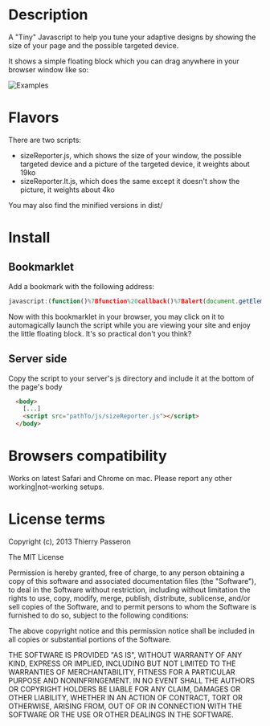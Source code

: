 # Description

A "Tiny" Javascript to help you tune your adaptive designs by showing the size of your page and the possible targeted device.

It shows a simple floating block which you can drag anywhere in your browser window like so:

![Examples](http://i40.tinypic.com/2ik9sud.jpg)

# Flavors

There are two scripts:

* sizeReporter.js, which shows the size of your window, the possible targeted device and a picture of the targeted device, it weights about 19ko
* sizeReporter.lt.js, which does the same except it doesn't show the picture, it weights about 4ko

You may also find the minified versions in dist/

# Install

## Bookmarklet

Add a bookmark with the following address:

```js
javascript:(function()%7Bfunction%20callback()%7Balert(document.getElementById('SizeReporter')%3F'You%20may%20drag%20the%20block%20anywhere%20in%20the%20window'%3A'Failed%20to%20load%20SizeReporter!')%7Dvar%20s%3Ddocument.createElement('script')%3Bvar%20p%3Ddocument.location.protocol.split('%3A')%5B0%5D%3Bs.src%3Dp%2B'%3A%2F%2Fraw.github.com%2FOrion98MC%2FsizeReporter.js%2Fmaster%2Fdist%2FsizeReporter.min.js'%3Bif(s.addEventListener)%7Bs.addEventListener('load'%2Ccallback%2Cfalse)%7Delse%20if(s.readyState)%7Bs.onreadystatechange%3Dcallback%7Ddocument.body.appendChild(s)%3B%7D)()
```

Now with this bookmarklet in your browser, you may click on it to automagically launch the script while you are viewing your site and enjoy the little floating block.
It's so practical don't you think? 

## Server side

Copy the script to your server's js directory and include it at the bottom of the page's body

```html
  <body>
    [...]
    <script src="pathTo/js/sizeReporter.js"></script>
  </body>
```

# Browsers compatibility

Works on latest Safari and Chrome on mac. Please report any other working|not-working setups.

# License terms

Copyright (c), 2013 Thierry Passeron

The MIT License

Permission is hereby granted, free of charge, to any person obtaining a copy
of this software and associated documentation files (the "Software"), to
deal in the Software without restriction, including without limitation the
rights to use, copy, modify, merge, publish, distribute, sublicense, and/or
sell copies of the Software, and to permit persons to whom the Software is
furnished to do so, subject to the following conditions:

The above copyright notice and this permission notice shall be included in
all copies or substantial portions of the Software.

THE SOFTWARE IS PROVIDED "AS IS", WITHOUT WARRANTY OF ANY KIND, EXPRESS OR
IMPLIED, INCLUDING BUT NOT LIMITED TO THE WARRANTIES OF MERCHANTABILITY,
FITNESS FOR A PARTICULAR PURPOSE AND NONINFRINGEMENT. IN NO EVENT SHALL THE
AUTHORS OR COPYRIGHT HOLDERS BE LIABLE FOR ANY CLAIM, DAMAGES OR OTHER
LIABILITY, WHETHER IN AN ACTION OF CONTRACT, TORT OR OTHERWISE, ARISING
FROM, OUT OF OR IN CONNECTION WITH THE SOFTWARE OR THE USE OR OTHER DEALINGS
IN THE SOFTWARE.

